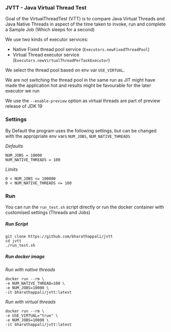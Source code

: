 ### JVTT - Java Virtual Thread Test

Goal of the VirtualThreadTest (VTT) is to compare Java Virtual Threads and Java Native Threads in aspect of
the time taken to invoke, run and complete a Sample Job (Which sleeps for a second)

We use two kinds of executor services:

 - Native Fixed thread pool service (`Executors.newFixedThreadPool`)
 - Virtual Thread executor service (`Executors.newVirtualThreadPerTaskExecutor`)
 
We select the thread pool based on env var `USE_VIRTUAL`.

We are not switching the thread pool in the same run as JIT might have made the application hot and results might
 be favourable for the later executor we run
 
We use the `--enable-preview` option as virtual threads are part of preview release of JDK 19


### Settings
By Default the program uses the following settings, but can be changed with the appropriate env vars `NUM_JOBS`, `NUM_NATIVE_THREADS`

*Defaults*
```
NUM_JOBS = 10000
NUM_NATIVE_THREADS = 100
```

*Limits*
```
0 < NUM_JOBS <= 100000
0 < NUM_NATIVE_THREADS <= 100
```
### Run

You can run the `run_test.sh` script directly or run the docker container with customised settings (Threads and Jobs)

##### Run Script
```
git clone https://github.com/bharathappali/jvtt
cd jvtt
./run_test.sh
```

##### Run docker image

*Run with native threads*

```
docker run --rm \
-e NUM_NATIVE_THREAD=100 \
-e NUM_JOBS=10000 \
-it bharathappali/jvtt:latest
```

*Run with virtual threads*

```
docker run --rm \
-e USE_VIRTUAL="true" \
-e NUM_JOBS=10000 \
-it bharathappali/jvtt:latest
```

